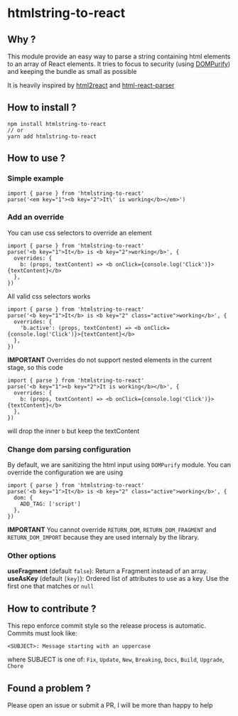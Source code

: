 # htmlstring-to-react

## Why ?

This module provide an easy way to parse a string containing html elements to an array of React elements. It tries to focus to security (using [DOMPurify](https://github.com/cure53/DOMPurify)) and keeping the bundle as small as possible

It is heavily inspired by [html2react](https://github.com/Deschtex/html2react) and [html-react-parser](https://github.com/remarkablemark/html-react-parser)

## How to install ?

    npm install htmlstring-to-react
    // or
    yarn add htmlstring-to-react

## How to use ?

### Simple example

    import { parse } from 'htmlstring-to-react'
    parse('<em key="1"><b key="2">It\' is working</b></em>')

### Add an override

You can use css selectors to override an element

    import { parse } from 'htmlstring-to-react'
    parse('<b key="1">It</b> is <b key="2">working</b>', {
      overrides: {
        b: (props, textContent) => <b onClick={console.log('Click')}>{textContent}</b>
      },
    })

All valid css selectors works

    import { parse } from 'htmlstring-to-react'
    parse('<b key="1">It</b> is <b key="2" class="active">working</b>', {
      overrides: {
        'b.active': (props, textContent) => <b onClick={console.log('Click')}>{textContent}</b>
      },
    })

**IMPORTANT** Overrides do not support nested elements in the current stage, so this code

    import { parse } from 'htmlstring-to-react'
    parse('<b key="1"><b key="2">It is working</b></b>', {
      overrides: {
        b: (props, textContent) => <b onClick={console.log('Click')}>{textContent}</b>
      },
    })

will drop the inner `b` but keep the textContent

### Change dom parsing configuration

By default, we are sanitizing the html input using `DOMPurify` module. You can override the configuration we are using

    import { parse } from 'htmlstring-to-react'
    parse('<b key="1">It</b> is <b key="2" class="active">working</b>', {
      dom: {
        ADD_TAG: ['script']
      },
    })

**IMPORTANT** You cannot override `RETURN_DOM`, `RETURN_DOM_FRAGMENT` and `RETURN_DOM_IMPORT` because they are used internaly by the library.

### Other options

**useFragment** (default `false`): Return a Fragment instead of an array.
**useAsKey** (default `[key]`): Ordered list of attributes to use as a key. Use the first one that matches or `null`

## How to contribute ?

This repo enforce commit style so the release process is automatic. Commits must look like:

    <SUBJECT>: Message starting with an uppercase

where SUBJECT is one of: `Fix`, `Update`, `New`, `Breaking`, `Docs`, `Build`, `Upgrade`, `Chore`

## Found a problem ?

Please open an issue or submit a PR, I will be more than happy to help
